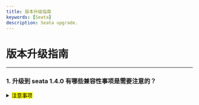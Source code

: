 ```yaml
---
title: 版本升级指南
keywords: [Seata]
description: Seata upgrade.
---
```


# 版本升级指南

------

<h3>1. 升级到 seata 1.4.0 有哪些兼容性事项是需要注意的？</h3>
<details>
  <summary><mark>注意事项</mark></summary>


1. 1.3与1.4的Redis数据无法兼容,因Redis模式重构数据存储结构为hash,1.3升级的用户需等待事务全部运行完毕后再做迭代.
       

</details>  
